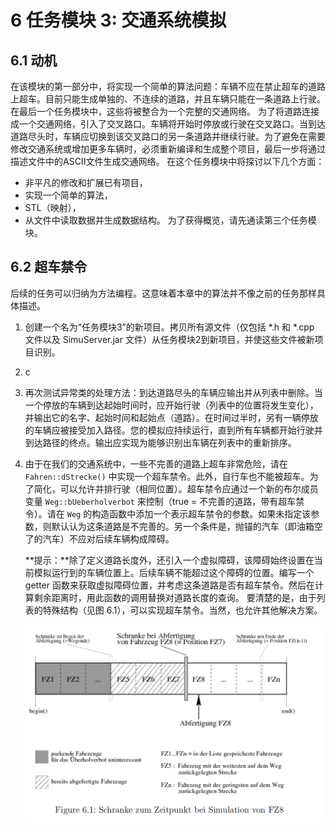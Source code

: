 # 6 任务模块 3: 交通系统模拟
## 6.1 动机
在该模块的第一部分中，将实现一个简单的算法问题：车辆不应在禁止超车的道路上超车。目前只能生成单独的、不连续的道路，并且车辆只能在一条道路上行驶。在最后一个任务模块中，这些将被整合为一个完整的交通网络。
为了将道路连接成一个交通网络，引入了交叉路口。车辆将开始时停放或行驶在交叉路口。当到达道路尽头时，车辆应切换到该交叉路口的另一条道路并继续行驶。为了避免在需要修改交通系统或增加更多车辆时，必须重新编译和生成整个项目，最后一步将通过描述文件中的ASCII文件生成交通网络。
在这个任务模块中将探讨以下几个方面：

- 非平凡的修改和扩展已有项目，
- 实现一个简单的算法，
- STL（映射），
- 从文件中读取数据并生成数据结构。
为了获得概览，请先通读第三个任务模块。

## 6.2 超车禁令

后续的任务可以归纳为方法编程。这意味着本章中的算法并不像之前的任务那样具体描述。

1. 创建一个名为“任务模块3”的新项目。拷贝所有源文件（仅包括 *.h 和 *.cpp 文件以及 SimuServer.jar 文件）从任务模块2到新项目，并使这些文件被新项目识别。

2. c

3. 再次测试异常类的处理方法：到达道路尽头的车辆应输出并从列表中删除。当一个停放的车辆到达起始时间时，应开始行驶（列表中的位置将发生变化），并输出它的名字、起始时间和起始点（道路）。在时间过半时，另有一辆停放的车辆应被接受加入路径。您的模拟应持续运行，直到所有车辆都开始行驶并到达路径的终点。输出应实现为能够识别出车辆在列表中的重新排序。

4. 由于在我们的交通系统中，一些不完善的道路上超车非常危险，请在 `Fahren::dStrecke()` 中实现一个超车禁令。此外，自行车也不能被超车。为了简化，可以允许并排行驶（相同位置）。超车禁令应通过一个新的布尔成员变量 `Weg::bUeberholverbot` 来控制（true = 不完善的道路，带有超车禁令）。请在 `Weg` 的构造函数中添加一个表示超车禁令的参数。如果未指定该参数，则默认认为这条道路是不完善的。另一个条件是，抛锚的汽车（即油箱空了的汽车）不应对后续车辆构成障碍。

   **提示：**除了定义道路长度外，还引入一个虚拟障碍，该障碍始终设置在当前模拟运行到的车辆位置上。后续车辆不能超过这个障碍的位置。编写一个 getter 函数来获取虚拟障碍位置，并考虑这条道路是否有超车禁令。然后在计算剩余距离时，用此函数的调用替换对道路长度的查询。
   要清楚的是，由于列表的特殊结构（见图 6.1），可以实现超车禁令。当然，也允许其他解决方案。

   ![sda](images/6.1.png)